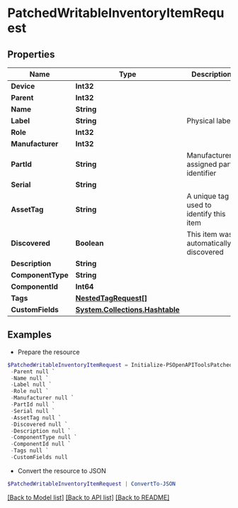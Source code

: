 # PatchedWritableInventoryItemRequest
## Properties

Name | Type | Description | Notes
------------ | ------------- | ------------- | -------------
**Device** | **Int32** |  | [optional] 
**Parent** | **Int32** |  | [optional] 
**Name** | **String** |  | [optional] 
**Label** | **String** | Physical label | [optional] 
**Role** | **Int32** |  | [optional] 
**Manufacturer** | **Int32** |  | [optional] 
**PartId** | **String** | Manufacturer-assigned part identifier | [optional] 
**Serial** | **String** |  | [optional] 
**AssetTag** | **String** | A unique tag used to identify this item | [optional] 
**Discovered** | **Boolean** | This item was automatically discovered | [optional] 
**Description** | **String** |  | [optional] 
**ComponentType** | **String** |  | [optional] 
**ComponentId** | **Int64** |  | [optional] 
**Tags** | [**NestedTagRequest[]**](NestedTagRequest.md) |  | [optional] 
**CustomFields** | [**System.Collections.Hashtable**](AnyType.md) |  | [optional] 

## Examples

- Prepare the resource
```powershell
$PatchedWritableInventoryItemRequest = Initialize-PSOpenAPIToolsPatchedWritableInventoryItemRequest  -Device null `
 -Parent null `
 -Name null `
 -Label null `
 -Role null `
 -Manufacturer null `
 -PartId null `
 -Serial null `
 -AssetTag null `
 -Discovered null `
 -Description null `
 -ComponentType null `
 -ComponentId null `
 -Tags null `
 -CustomFields null
```

- Convert the resource to JSON
```powershell
$PatchedWritableInventoryItemRequest | ConvertTo-JSON
```

[[Back to Model list]](../README.md#documentation-for-models) [[Back to API list]](../README.md#documentation-for-api-endpoints) [[Back to README]](../README.md)


